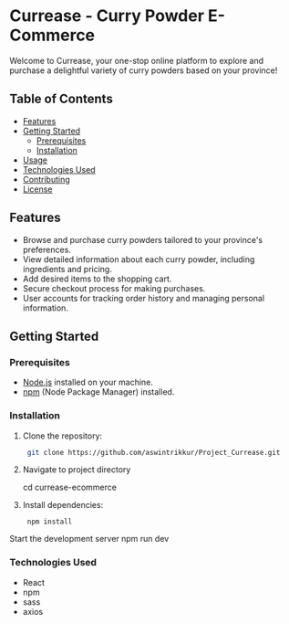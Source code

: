 # Currease - Curry Powder E-Commerce

Welcome to Currease, your one-stop online platform to explore and purchase a delightful variety of curry powders based on your province!

## Table of Contents
- [Features](#features)
- [Getting Started](#getting-started)
  - [Prerequisites](#prerequisites)
  - [Installation](#installation)
- [Usage](#usage)
- [Technologies Used](#technologies-used)
- [Contributing](#contributing)
- [License](#license)

## Features

- Browse and purchase curry powders tailored to your province's preferences.
- View detailed information about each curry powder, including ingredients and pricing.
- Add desired items to the shopping cart.
- Secure checkout process for making purchases.
- User accounts for tracking order history and managing personal information.

## Getting Started

### Prerequisites

- [Node.js](https://nodejs.org/) installed on your machine.
- [npm](https://www.npmjs.com/) (Node Package Manager) installed.

### Installation

1. Clone the repository:

   ```bash
    git clone https://github.com/aswintrikkur/Project_Currease.git

2. Navigate to project directory    
    
    cd currease-ecommerce

3. Install dependencies:

        npm install


Start the development server
        npm run dev


### Technologies Used
* React
* npm
* sass
* axios
